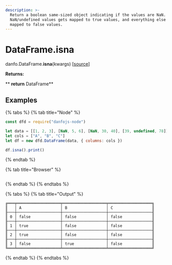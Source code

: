 ```yaml
---
description: >-
  Return a boolean same-sized object indicating if the values are NaN.
  NaN/undefined values gets mapped to true values, and everything else gets
  mapped to false values.
---
```


# DataFrame.isna

danfo.DataFrame.**isna**(kwargs) \[[source](https://github.com/opensource9ja/danfojs/blob/3398c2f540c16ac95599a05b6f2db4eff8a258c9/danfojs/src/core/frame.js#L1350)]

**Returns:**

**       **return** DataFrame**

## **Examples**

{% tabs %}
{% tab title="Node" %}
```javascript
const dfd = require("danfojs-node")

let data = [[1, 2, 3], [NaN, 5, 6], [NaN, 30, 40], [39, undefined, 78]]
let cols = ["A", "B", "C"]
let df = new dfd.DataFrame(data, { columns: cols })

df.isna().print()

```
{% endtab %}

{% tab title="Browser" %}
```
```
{% endtab %}
{% endtabs %}

{% tabs %}
{% tab title="Output" %}
```
╔═══╤═══════════════════╤═══════════════════╤═══════════════════╗
║   │ A                 │ B                 │ C                 ║
╟───┼───────────────────┼───────────────────┼───────────────────╢
║ 0 │ false             │ false             │ false             ║
╟───┼───────────────────┼───────────────────┼───────────────────╢
║ 1 │ true              │ false             │ false             ║
╟───┼───────────────────┼───────────────────┼───────────────────╢
║ 2 │ true              │ false             │ false             ║
╟───┼───────────────────┼───────────────────┼───────────────────╢
║ 3 │ false             │ true              │ false             ║
╚═══╧═══════════════════╧═══════════════════╧═══════════════════╝
```
{% endtab %}
{% endtabs %}
